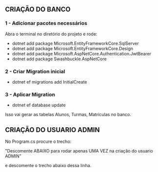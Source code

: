 ## CRIAÇÃO DO BANCO



### 1 - Adicionar pacotes necessários

Abra o terminal no diretório do projeto e rode:

* dotnet add package Microsoft.EntityFrameworkCore.SqlServer
* dotnet add package Microsoft.EntityFrameworkCore.Design
* dotnet add package Microsoft.AspNetCore.Authentication.JwtBearer
* dotnet add package Swashbuckle.AspNetCore


### 2 - Criar Migration inicial

* dotnet ef migrations add InitialCreate


### 3 - Aplicar Migration

* dotnet ef database update


Isso vai gerar as tabelas Alunos, Turmas, Matriculas no banco.



## CRIAÇÃO DO USUARIO ADMIN



No Program.cs procure o trecho:

"Descomente ABAIXO para rodar apenas UMA VEZ na criação do usuario ADMIN"

e descomente o trecho abaixo dessa linha.